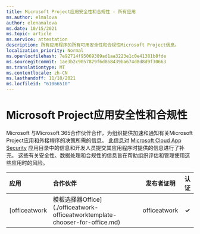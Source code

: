 ```yaml
---
title: Microsoft Project应用安全性和合规性 - 所有应用
ms.author: elmalova
author: elenamalova
ms.date: 10/15/2021
ms.topic: article
ms.service: attestation
description: 所有应用程序的所有可用安全性和合规性Microsoft Project信息。
localization_priority: Normal
ms.openlocfilehash: 7e92714f95069389ad1aa3223e1c0e41381b8fde
ms.sourcegitcommit: 1ae3b2c9057829f6d868439ba674d8d8d9f30663
ms.translationtype: MT
ms.contentlocale: zh-CN
ms.lasthandoff: 11/18/2021
ms.locfileid: "61066510"
---
```

# <a name="microsoft-project-apps-security-and-compliance"></a>Microsoft Project应用安全性和合规性

Microsoft 与Microsoft 365合作伙伴合作，为组织提供加速和通知有关Microsoft Project应用和外接程序的决策所需的信息。 此信息对 [Microsoft Cloud App Security](https://www.microsoft.com/en-us/enterprise-mobility-security/cloud-app-security) 应用目录中的信息和开发人员提交其应用程序时提供的信息进行了补充。 这些有关安全性、数据处理和合规性的信息旨在帮助组织评估和管理使用这些应用时的风险。

| **应用** | **合作伙伴** | **发布者证明** | **认证** |
|:--------|:------------|:----------------------:|:-------------:|
| [officeatwork | 模板选择器Office] (./officeatwork-officeatworktemplate-chooser-for-office.md)  | officeatwork | **✓** |  |
